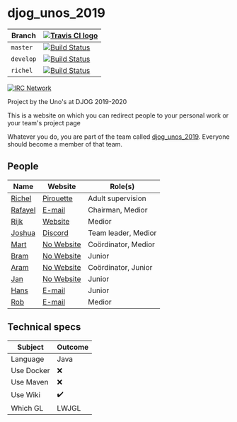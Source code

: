# djog_unos_2019

Branch   |[![Travis CI logo](pics/TravisCI.png)](https://travis-ci.org)                                                             
---------|--------------------------------------------------------------------------------------------------------------------------
`master` |[![Build Status](https://travis-ci.org/djog/djog_unos_2019.svg?branch=master)](https://travis-ci.org/djog/djog_unos_2019)
`develop`|[![Build Status](https://travis-ci.org/djog/djog_unos_2019.svg?branch=develop)](https://travis-ci.org/djog/djog_unos_2019)
`richel` |[![Build Status](https://travis-ci.org/djog/djog_unos_2019.svg?branch=richel)](https://travis-ci.org/djog/djog_unos_2019)

[![IRC Network](https://img.shields.io/badge/irc-%23djog_unos_2019-blue.svg "IRC Freenode")](https://webchat.freenode.net/?channels=djog_unos_2019)

Project by the Uno's at DJOG 2019-2020 

This is a website on which you can redirect people to your personal work or your team's project page

Whatever you do, you are part of the
team called [djog_unos_2019](https://github.com/orgs/djog/teams/djog_unos_2019).
Everyone should become a member of that team.

## People

Name|Website|Role(s)
----|-----|----
[Richel](https://github.com/richelbilderbeek) | [Pirouette](https://github.com/richelbilderbeek/pirouette)|Adult supervision
[Rafayel](https://github.com/RafayelGardishyan) | [E-mail](mailto:rgardishyan@gmail.com)|Chairman, Medior
[Rijk](https://github.com/Rijk-van-Putten) | [Website](https://rijkvanputten.000webhostapp.com/)|Medior
[Joshua](https://github.com/joshua260403) | [Discord](https://discord.gg/yrt5egv)|Team leader, Medior
[Mart](https://github.com/martje127) | [No Website](https://www.youtube.com/watch?v=dQw4w9WgXcQ)|Coördinator, Medior
[Bram](https://github.com/kombossen) | [No Website](https://www.youtube.com/watch?v=CH1XGdu-hzQ)|Junior
[Aram](https://github.com/AramPetiet) |[No Website](https://youtu.be/v2Qy4NjhXwI?t=105)|Coördinator, Junior
[Jan](https://github.com/janderkkotlarski) | [No Website](https://www.youtube.com/watch?v=5bfCyrGid00)| Junior
[Hans](https://github.com/Hans-Bouwman) | [E-mail](mailto:hans.bouwman@protonmail.com)|Junior
[Rob](https://github.com/robkruger) | [E-mail](mailto:robkruger9@gmail.com)|Medior

## Technical specs

|Subject    | Outcome|
|-----------|------------|
|Language   | Java |
|Use Docker | :x: |
|Use Maven  | :x: |
|Use Wiki   | :heavy_check_mark: |
|Which GL   | LWJGL |

